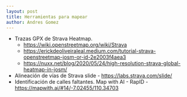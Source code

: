 ```yaml
---
layout: post
title: Herramientas para mapear
author: Andres Gomez
---
```


* Trazas GPX de Strava Heatmap.
  * https://wiki.openstreetmap.org/wiki/Strava
  * https://erickdeoliveiraleal.medium.com/tutorial-strava-openstreetmap-josm-or-id-2e2003f4aea3
  * https://nuxx.net/blog/2020/05/24/high-resolution-strava-global-heatmap-in-josm/
* Alineación de vías de Strava slide - https://labs.strava.com/slide/
* Identificación de calles faltantes. Map with AI - RapID - https://mapwith.ai/#14/-7.02455/110.34703
